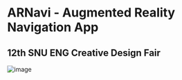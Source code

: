 # ARNavi - Augmented Reality Navigation App
## 12th SNU ENG Creative Design Fair
![image](https://github.com/user-attachments/assets/7eb8df2a-5506-4882-aaca-4d616c1f4515)
